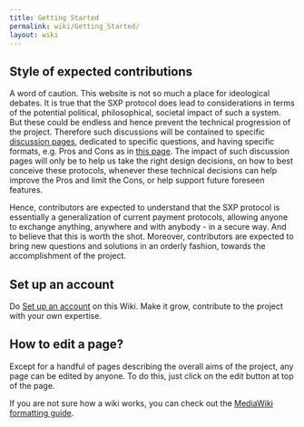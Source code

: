 ```yaml
---
title: Getting Started
permalink: wiki/Getting_Started/
layout: wiki
---
```


Style of expected contributions
-------------------------------

A word of caution. This website is not so much a place for ideological
debates. It is true that the SXP protocol does lead to considerations in
terms of the potential political, philosophical, societal impact of such
a system. But these could be endless and hence prevent the technical
progression of the project. Therefore such discussions will be contained
to specific [discussion pages](/wiki/Discussion_Pages "wikilink"), dedicated
to specific questions, and having specific formats, e.g. Pros and Cons
as in [this page](/wiki/Exclusively_Money_Based_Economy "wikilink"). The
impact of such discussion pages will only be to help us take the right
design decisions, on how to best conceive these protocols, whenever
these technical decisions can help improve the Pros and limit the Cons,
or help support future foreseen features.

Hence, contributors are expected to understand that the SXP protocol is
essentially a generalization of current payment protocols, allowing
anyone to exchange anything, anywhere and with anybody - in a secure
way. And to believe that this is worth the shot. Moreover, contributors
are expected to bring new questions and solutions in an orderly fashion,
towards the accomplishment of the project.

Set up an account
-----------------

Do [Set up an account](/wiki/Special:UserLogin "wikilink") on this Wiki. Make
it grow, contribute to the project with your own expertise.

How to edit a page?
-------------------

Except for a handful of pages describing the overall aims of the
project, any page can be edited by anyone. To do this, just click on the
edit button at top of the page.

If you are not sure how a wiki works, you can check out the [ MediaWiki
formatting
guide](http://www.mediawiki.org/wiki/Help:Formatting "wikilink").
